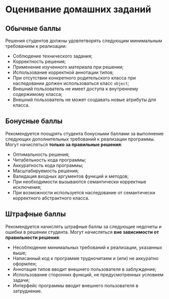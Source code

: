 # Оценивание домашних заданий

## Обычные баллы

Решения студентов должны удовлетворять следующим минимальным требованиям к
реализации:

- Соблюдение технического задания;
- Корректность решения;
- Применение изученного материала при решении;
- Использование корректной аннотации типов;
- При отсутствии конкретного родительского класса при наследовании должен
использоваться класс `object`;
- Внешний пользователь не имеет доступа к внутреннему содержимому класса;
- Внешний пользователь не может создавать новые атрибуты для класса.

## Бонусные баллы

Рекомендуется поощрять студента бонусными баллами за выполнение следующих
дополнительных требований к реализации программы. Могут начисляться
**только за правильные решения**:

- Оптимальность решения;
- Читабельность кода программы;
- Аккуратность кода программы;
- Масштабируемость решения;
- Валидация входных аргументов функций и методов;
- При необходимости вызываются семантически корректные исключения;
- При возможности используется наследование от семантически корректного
абстрактного класса.

## Штрафные баллы

Рекомендуется начислять штрафные баллы за следующие недочеты и ошибки в решении 
студента. Могут начисляться **вне зависимости от правильности решения**:

- Несоблюдение минимальных требований к реализации, указанных выше;
- Написанный код к программе трудночитаем и (или) не аккуратно оформлен;
- Аннотация типов вводит внешнего пользователя в заблуждение;
- Использование сторонних функций, не предусмотренных условием задачи;
- Интерфейс программы вводит внешнего пользователя в затруднение.
